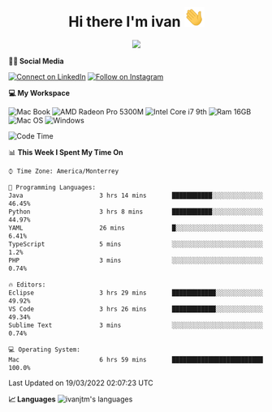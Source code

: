 <h1 align="center">Hi there I'm ivan <img src="https://raw.githubusercontent.com/ABSphreak/ABSphreak/master/gifs/Hi.gif" width="40px" /></h1>
<div align="center">
<img src="http://github-readme-streak-stats.herokuapp.com?user=ivanjtm&hide_border=true&background=00000000&border=FFFFFF00&sideNums=A8A8A8&sideLabels=A8A8A8&currStreakNum=FFC93C&dates=A8A8A8)](https://git.io/streak-stats"/>
</div>

**👦🏻 Social Media**

[![Connect on LinkedIn](https://img.shields.io/badge/LinkedIn-%230077B5.svg?&style=flat-square&logo=linkedin&logoColor=white)](https://www.linkedin.com/in/ivanjtm)
[![Follow on Instagram](https://img.shields.io/badge/Instagram-E4405F?style=flat-square&logo=instagram&logoColor=white)](https://www.instagram.com/ivanjtm)

**💻 My Workspace**

![Mac Book](https://img.shields.io/badge/Apple-MacBook_Pro_2019-999999?style=flat-square&logo=apple&logoColor=white)
![AMD Radeon Pro 5300M](https://img.shields.io/badge/AMD-Radeon_Pro_5300M-ED1C24?style=flat-square&logo=amd&logoColor=white)
![Intel Core i7 9th](https://img.shields.io/badge/Intel-Core_i7_9th-0071C5?style=flat-square&logo=intel&logoColor=white)
![Ram 16GB](https://img.shields.io/badge/RAM-16GB-230071C5?style=flat-square&logoColor=white)
![Mac OS](https://img.shields.io/badge/Mac%20OS-000000?style=flat-square&logo=apple&logoColor=white)
![Windows](https://img.shields.io/badge/Windows-0078D6?style=flat-square&logo=windows&logoColor=white)


<!--START_SECTION:waka-->
![Code Time](http://img.shields.io/badge/Code%20Time-639%20hrs%2022%20mins-blue)

📊 **This Week I Spent My Time On** 

```text
⌚︎ Time Zone: America/Monterrey

💬 Programming Languages: 
Java                     3 hrs 14 mins       ███████████░░░░░░░░░░░░░░   46.45% 
Python                   3 hrs 8 mins        ███████████░░░░░░░░░░░░░░   44.97% 
YAML                     26 mins             █░░░░░░░░░░░░░░░░░░░░░░░░   6.41% 
TypeScript               5 mins              ░░░░░░░░░░░░░░░░░░░░░░░░░   1.2% 
PHP                      3 mins              ░░░░░░░░░░░░░░░░░░░░░░░░░   0.74%

🔥 Editors: 
Eclipse                  3 hrs 29 mins       ████████████░░░░░░░░░░░░░   49.92% 
VS Code                  3 hrs 26 mins       ████████████░░░░░░░░░░░░░   49.34% 
Sublime Text             3 mins              ░░░░░░░░░░░░░░░░░░░░░░░░░   0.74%

💻 Operating System: 
Mac                      6 hrs 59 mins       █████████████████████████   100.0%

```


 Last Updated on 19/03/2022 02:07:23 UTC
<!--END_SECTION:waka-->
**📈 Languages**
 ![ivanjtm's languages](https://wakatime.com/share/@ivanjtm/a32f83c6-d0c9-49a4-a5ae-d0440b950377.svg)
